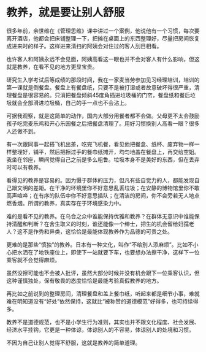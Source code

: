 # 教养，就是要让别人舒服

很多年前，余世维在《管理思维》课中讲过一个案例，他说他有一个习惯，每次要离开酒店，他都会把床铺整理一下，把摊在桌面上的东西整理好，尽量把房间恢复成进来时的样子。这样进来清扫的阿姨会对住过的客人刮目相看。 

也许客人和阿姨永远不会见面，阿姨高看这一眼也并不会对客人有什么影响，但这就是教养，在看不见的地方更显宝贵。 

研究生入学考试后等成绩的那段时间，我在一家麦当劳参加见习经理培训，培训的第一课就是倒餐盘。餐盘上有餐盘纸，只要不是被打湿或者故意破坏得很严重，清理餐盘是很容易的。只消把餐盘倾斜45度角插进垃圾桶的门帘，餐盘纸和餐后垃圾就会全部滑进垃圾桶，自己的手一点也不会沾上。 

可据我观察，就是这简单的动作，国内大部分用餐者都不会做。父母更不太会鼓励孩子吃完麦乐鸡和开心乐园餐之后把餐盘清理了。用好习惯换别人高看一眼？很多人还做不到。 

有一次跟同事一起搭飞机出差，吃完飞机餐，看见他把餐盒、纸杯、废弃物一样一样整理好，铺平，然后把擦过手的餐巾纸摊开，均匀地盖在餐盘上，再交给空姐。我坐在邻座，瞬间觉得自己之前是多么粗鲁。垃圾本身不是美好的东西，但在丢弃时可以有教养。 

看得见的教养是容易的。因为慑于群体的压力，但凡有些自觉力的人，都能发现自己跟文明的差距。在干净的环境里你不好意思乱丢垃圾；在安静的博物馆里你不敢高声喧哗；在有序的队伍中你不好意思插队；在清洁的房间，你不会旁若无人地点燃香烟。所谓的教养，真实存在于环境感染力中。 

难的是看不见的教养。在乌合之众中谁能保持优雅和教养？在群体无意识中谁能保持清醒和判断？在舍生取义的时刻，谁还能像一个绅士，把生的机会留给妇孺老人？这不是作秀和异类，这恰恰是最能体现教养作为品德的可贵之处。 

更难的是那些“慎独”的教养。日本有一种文化，叫作“不给别人添麻烦”。比如不小心把水洒在了地铁座位上，即使下一站就要下车，也要想办法擦干净，这样下一位乘客就不会觉得麻烦。 

虽然没擦可能也不会被人批评，虽然大部分时候并没有机会跟下一位乘客认识，但这种谨慎独处，保有敬畏的态度恰恰是最能考验真假教养的地方。 

再比如之前说到的整理房间，清理餐盘和盖上餐巾纸，听起来都是细节小事，难就难在明知道没有“好处”依然保持，这就比“被称赞的道德模范”好得多，也可持续得多。 

教养不是道德规范，也不是小学生行为准则，其实也并不跟文化程度、社会发展、经济水平挂钩，它更是一种体谅，体谅别人的不容易，体谅别人的处境和习惯。 

不因为自己让别人觉得不舒服，这就是教养的简单道理。
